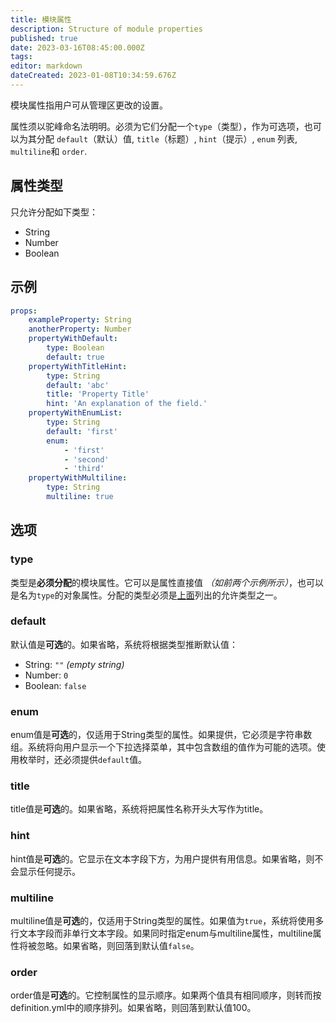 ```yaml
---
title: 模块属性
description: Structure of module properties
published: true
date: 2023-03-16T08:45:00.000Z
tags: 
editor: markdown
dateCreated: 2023-01-08T10:34:59.676Z
---
```


模块属性指用户可从管理区更改的设置。

属性须以驼峰命名法明明。必须为它们分配一个`type`（类型），作为可选项，也可以为其分配 `default`（默认）值, `title`（标题）, `hint`（提示）, `enum` 列表, `multiline`和 `order`.

## 属性类型

只允许分配如下类型：

* String
* Number
* Boolean

## 示例

```yaml
props:
    exampleProperty: String
    anotherProperty: Number
    propertyWithDefault:
        type: Boolean
        default: true
    propertyWithTitleHint:
        type: String
        default: 'abc'
        title: 'Property Title'
        hint: 'An explanation of the field.'
    propertyWithEnumList:
        type: String
        default: 'first'
        enum:
            - 'first'
            - 'second'
            - 'third'
    propertyWithMultiline:
        type: String
        multiline: true
```

## 选项

### type

类型是**必须分配**的模块属性。它可以是属性直接值 _（如前两个示例所示）_，也可以是名为`type`的对象属性。分配的类型必须是[上面](#属性类型)列出的允许类型之一。

### default

默认值是**可选**的。如果省略，系统将根据类型推断默认值：

* String: `""` _\(empty string\)_
* Number: `0`
* Boolean: `false`

### enum

enum值是**可选**的，仅适用于String类型的属性。如果提供，它必须是字符串数组。系统将向用户显示一个下拉选择菜单，其中包含数组的值作为可能的选项。使用枚举时，还必须提供`default`值。

### title

title值是**可选**的。如果省略，系统将把属性名称开头大写作为title。

### hint

hint值是**可选**的。它显示在文本字段下方，为用户提供有用信息。如果省略，则不会显示任何提示。

### multiline

multiline值是**可选**的，仅适用于String类型的属性。如果值为`true`，系统将使用多行文本字段而非单行文本字段。如果同时指定enum与multiline属性，multiline属性将被忽略。如果省略，则回落到默认值`false`。

### order

order值是**可选**的。它控制属性的显示顺序。如果两个值具有相同顺序，则转而按definition.yml中的顺序排列。如果省略，则回落到默认值100。
